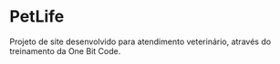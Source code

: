 # PetLife
Projeto de site desenvolvido para atendimento veterinário, através do treinamento da One Bit Code.
